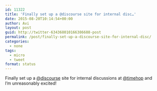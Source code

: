 ```yaml
---
id: 11322
title: 'Finally set up a @discourse site for internal disc…'
date: 2015-08-20T10:14:54+00:00
author: Avi
layout: post
guid: http://twitter-634368010166386688-post
permalink: /post/finally-set-up-a-discourse-site-for-internal-disc/
categories:
  - none
tags:
  - micro
  - tweet
format: status
---
```

Finally set up a [@discourse](http://twitter.com/discourse) site for internal discussions at [@timehop](http://twitter.com/timehop) and I’m unreasonably excited!